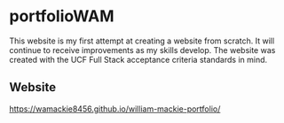 # portfolioWAM

This website is my first attempt at creating a website from scratch. It will continue to receive improvements as my skills develop. The website was created with the UCF Full Stack acceptance criteria standards in mind.

## Website

https://wamackie8456.github.io/william-mackie-portfolio/

